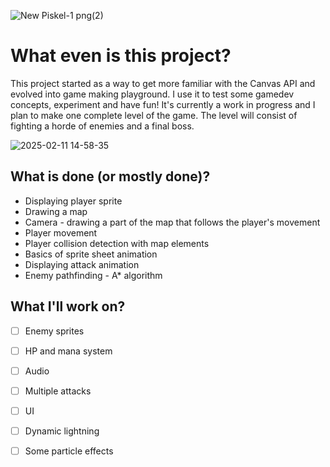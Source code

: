 ![New Piskel-1 png(2)](https://github.com/user-attachments/assets/efe6a4da-868c-4c85-8bca-0b66c80042df)

# What even is this project?

This project started as a way to get more familiar with the Canvas API and evolved into game making playground. I use it to test some gamedev concepts, experiment and have fun! It's currently a work in progress and I plan to make one complete level of the game. The level will consist of fighting a horde of enemies and a final boss.

![2025-02-11 14-58-35](https://github.com/user-attachments/assets/2e2ca47f-df8a-41bf-8828-f6a79e5f8197)


## What is done (or mostly done)?
- Displaying player sprite
- Drawing a map
- Camera - drawing a part of the map that follows the player's movement
- Player movement
- Player collision detection with map elements
- Basics of sprite sheet animation
- Displaying attack animation
- Enemy pathfinding - A* algorithm

## What I'll work on?
- [ ] Enemy sprites
- [ ] HP and mana system
- [ ] Audio
- [ ] Multiple attacks
- [ ] UI
- [ ] Dynamic lightning
- [ ] Some particle effects

